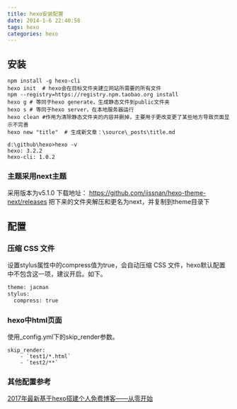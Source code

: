 ```yaml
---
title: hexo安装配置
date: 2014-1-6 22:40:58
tags: hexo
categories: hexo
---
```

## 安装
```
npm install -g hexo-cli
hexo init  # hexo会在目标文件夹建立网站所需要的所有文件
npm --registry=https://registry.npm.taobao.org install
hexo g # 等同于hexo generate，生成静态文件到public文件夹
hexo s # 等同于hexo server，在本地服务器运行
hexo clean #作用为清除静态文件夹的内容并删掉，主要用于更改变更了某些地方导致页面显示不完善
hexo new "title"  # 生成新文章：\source\_posts\title.md

d:\github\hexo>hexo -v
hexo: 3.2.2
hexo-cli: 1.0.2
```
### 主题采用next主题
采用版本为v5.1.0
下载地址：
https://github.com/iissnan/hexo-theme-next/releases
把下来的文件夹解压和更名为next，并复制到theme目录下

## 配置
### 压缩 CSS 文件
设置stylus属性中的compress值为true，会自动压缩 CSS 文件，hexo默认配置中不包含这一项，建议开启。如下。
```xml
theme: jacman
stylus:
  compress: true

```
### hexo中html页面
使用_config.yml下的skip_render参数。
```
skip_render:
    - `test1/*.html`
    - `test2/**`

```
### 其他配置参考
[2017年最新基于hexo搭建个人免费博客——从零开始](http://www.cduyzh.com/hexo-settings-1/)
